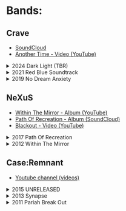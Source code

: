 # Bands:

## Crave
- <a href="https://soundcloud.com/d_e_k_i" target="_blank">SoundCloud</a>
- <a href="https://www.youtube.com/watch?v=O4yE-yH6KT0" target="_blank">Another Time - Video (YouTube)</a>
<details>
<summary>2024 Dark Light (TBR)</summary>
<br>
1. After Dawn
  <br>
2. Invisible Clock
  <br>
3. State Of Awareness
  <br>
4. Difference Between The Colors
  <br>
5. The Stranger It Gets, The More I See
  <br>
6. Among The Clouds
  <br>
7. Black
  <br>
8. Journey Home Part 1 - Never Ending Shade
  <br>
9. Machine Tied Deal
  <br>
10. Still Among The Clouds
  <br>
11. Journey Home Part 2 - While You Are Still Here
  <br>
12. Journey Home Part 3 and 4 - Descendants - Home
</details>

<details>
<summary>2021 Red Blue Soundtrack</summary>
<br>
1. Another Time
  <br>
2. Alas
  <br>
3. Not Like You Imagined
  <br>
4. Lower Town
  <br>
5. Fatefully No
  <br>
6. Like Street
  <br>
7. One Or Three
  <br>
8. Square Of Liberty
  <br>
9. Early Days
  <br>
10. Grey And White
  <br>
11. Lost And Found
</details>

<details>
<summary>2019 No Dream Anxiety</summary>
<br>
1. The Opening
  <br>
2. Real Epilogue
  <br>
3. Dream Factory
  <br>
4. Acceptance Is More Than Enough
  <br>
5. Empty Space
  <br>
6. Just Like You
  <br>
7. Jubilant
</details>

## NeXuS
- <a href="https://www.youtube.com/watch?v=oT6SswH7g6k" target="_blank">Within The Mirror - Album (YouTube)</a>
- <a href="https://soundcloud.com/d_e_k_i/nexus-path-of-recreation" target="_blank">Path Of Recreation - Album (SoundCloud)</a>
- <a href="https://www.youtube.com/watch?v=AM49SV3tk1g" target="_blank">Blackout - Video (YouTube)</a>

<details>
<summary>2017 Path Of Recreation</summary>
<br>
1. Truth
  <br>
2. Hope
  <br>
3. First Act
  <br>
4. Bound
  <br>
5. Ultra Stage
  <br>
6. Forward
  <br>
7. Self Deception
</details>

<details>
<summary>2012 Within The Mirror</summary>
<br>
1. Run Away
  <br>
2. Quiet Struggle
  <br>
3. Reunited
  <br>
4. In Between
  <br>
5. Soul
  <br>
6. Gone
  <br>
7. Distance
  <br>
8. Industrial
  <br>
9. Blackout
  <br>
10. This Time
</details>


## Case:Remnant
- <a href="https://www.youtube.com/@caseRemnant/videos" target="_blank">Youtube channel (videos)</a>

<details>
<summary>2015 UNRELEASED</summary>
<br>
1. Beast Ahead
  <br>
2. Avid Talker (In A Mute Crowd)
  <br>
3. Introvert
  <br>
4. Push Me Pull You
</details>

<details>
<summary>2013 Synapse</summary>
<br>
1. In Affect
  <br>
2. Cognition
  <br>
3. Signal Breaks Clarity
  <br>
4. Wide O
</details>

<details>
<summary>2011 Pariah Break Out</summary>
<br>
1. Stimulate
  <br>
2. Fool Me Once
  <br>
3. Part Of The Act
  <br>
4. Easy Said
  <br>
5. Outward
  <br>
6. Connections
  </details>

